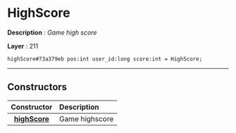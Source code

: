 # HighScore

**Description** : *Game high score*

**Layer** : 211

```tl
highScore#73a379eb pos:int user_id:long score:int = HighScore;
```

---

## Constructors

| Constructor | Description |
| :---: | :--- |
| [**highScore**](constructor/highScore) | Game highscore |